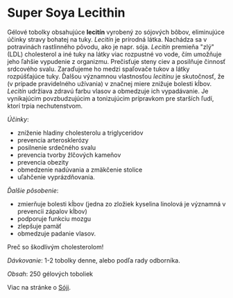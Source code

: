 Super Soya Lecithin
====================

Gélové tobolky obsahujúce **lecitín** vyrobený zo sójových bôbov, eliminujúce
účinky stravy bohatej na tuky. *Lecitín* je prírodná látka. Nachádza sa v
potravinách rastlinného pôvodu, ako je napr. sója. *Lecitín* premieňa "zlý"
(LDL) cholesterol a iné tuky na látky viac rozpustné vo vode, čím umožňuje jeho
ľahšie vypudenie z organizmu. Prečisťuje steny ciev a posilňuje činnosť
srdcového svalu. Zaraďujeme ho medzi spaľovače tukov a látky rozpúšťajúce tuky.
Ďalšou významnou vlastnosťou *lecitínu* je skutočnosť, že (v prípade
pravidelného užívania) v značnej miere znižuje bolesti kĺbov. *Lecitín* udržiava
zdravú farbu vlasov a obmedzuje ich vypadávanie. Je vynikajúcim povzbudzujúcim a
tonizujúcim prípravkom pre starších ľudí, ktorí trpia nechutenstvom.

*Účinky*:

* zníženie hladiny cholesterolu a triglyceridov
* prevencia arterosklerózy
* posilnenie srdečného svalu
* prevencia tvorby žlčových kameňov
* prevencia obezity
* obmedzenie nadúvania a zmäkčenie stolice
* uľahčenie vyprázdňovania.

*Ďalšie pôsobenie*:

* zmierňuje bolesti kĺbov (jedna zo zložiek kyselina linolová je významná v prevencii zápalov kĺbov)
* podporuje funkciu mozgu
* zlepšuje pamäť
* obmedzuje padanie vlasov.

Preč so škodlivým cholesterolom!

*Dávkovanie*: 1-2 tobolky denne, alebo podľa rady odborníka.

*Obsah*: 250 gélových toboliek

Viac na stránke o [Sóji](../bylinky/soja-fazulova).
